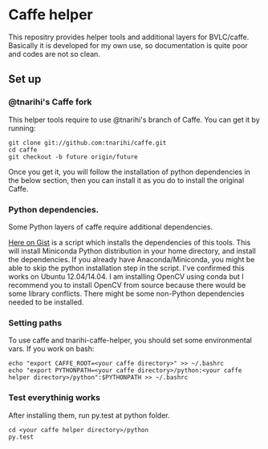 # Caffe helper

This repositry provides helper tools and additional layers for BVLC/caffe.
Basically it is developed for my own use, so documentation is quite poor and
codes are not so clean.

## Set up

### @tnarihi's Caffe fork

This helper tools require to use @tnarihi's branch of Caffe. You can get it
by running:

```shell
git clone git://github.com:tnarihi/caffe.git
cd caffe
git checkout -b future origin/future
```

Once you get it, you will follow the installation of python dependencies in the
below section, then you can install it as you do to install the original Caffe.

### Python dependencies.

Some Python layers of caffe require additional dependencies.

[Here on Gist](https://gist.github.com/tnarihi/cf9154357500de8b051b) is a
script which installs the dependencies of this tools. This will install
Miniconda Python distribution in your home directory, and install the
dependencies. If you already have Anaconda/Miniconda, you might be able to skip
the python installation step in the script. I've confirmed this works on Ubuntu
12.04/14.04. I am installing OpenCV using conda but I recommend you to install
OpenCV from source because there would be some library conflicts. There might 
be some non-Python dependencies needed to be installed.

### Setting paths

To use caffe and tnarihi-caffe-helper, you should set some environmental vars.
If you work on bash:

```shell
echo "export CAFFE_ROOT=<your caffe directory>" >> ~/.bashrc
echo "export PYTHONPATH=<your caffe directory>/python:<your caffe helper directory>/python":$PYTHONPATH >> ~/.bashrc
```

### Test everythinig works
After installing them, run py.test at python folder.

```shell
cd <your caffe helper directory>/python
py.test
```
